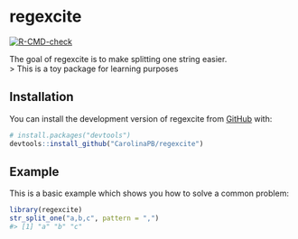 
# regexcite

<!-- badges: start -->

[![R-CMD-check](https://github.com/CarolinaPB/regexcite/.github/workflows/check-standard.yaml/badge.svg)](https://github.com/CarolinaPB/regexcite/.github/workflows/check-standard.yaml)
<!-- badges: end -->

The goal of regexcite is to make splitting one string easier.  
\> This is a toy package for learning purposes

## Installation

You can install the development version of regexcite from
[GitHub](https://github.com/) with:

``` r
# install.packages("devtools")
devtools::install_github("CarolinaPB/regexcite")
```

## Example

This is a basic example which shows you how to solve a common problem:

``` r
library(regexcite)
str_split_one("a,b,c", pattern = ",")
#> [1] "a" "b" "c"
```
